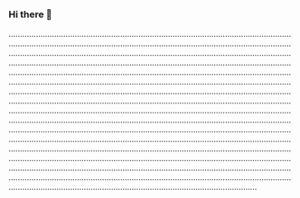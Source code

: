 ### Hi there 👋

.............................................................................................................................................................................................................................................................................................................................................................................................................................................................................................................................................................................................................................................................................................................................................................................................................................................................................................................................................................................................................................................................................................................................................................................................................................................................................................................................................................................................................................................................................................................................................................................................................................................................................................................................................................................................................................................................................................................................................................................................................................................................................................................................................................................